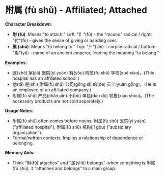 # **附属 (fù shǔ) - Affiliated; Attached**

**Character Breakdown**:  
- **附 (fù)**: Means "to attach." Left: "阝"(fù) - the "mound" radical / right: "付"(fù) - gives the sense of giving or handing over.  
- **属 (shǔ)**: Means "to belong to." Top: "尸"(shī) - corpse radical / bottom: "禹"(yǔ) - name of an ancient emperor, lending the meaning "to belong."

**Examples**:  
- 这(zhè) 家(jiā) 医院(yī yuàn) 有(yǒu) 附属(fù shǔ) 学校(xué xiào)。(This hospital has an affiliated school.)  
- 他(tā) 是(shì) 附属(fù shǔ) 公司(gōng sī) 的(de) 员工(yuán gōng)。(He is an employee of an affiliated company.)  
- 附属(fù shǔ) 产品(chǎn pǐn) 不(bù) 单独(dān dú) 销售(xiāo shòu)。(The accessory products are not sold separately.)

**Usage Notes**:  
- 附属(fù shǔ) often comes before nouns: 附属(fù shǔ) 医院(yī yuàn) ("affiliated hospital"), 附属(fù shǔ) 机构(jī gòu) ("subsidiary organization").  
- Formal/written contexts. Implies a relationship of dependence or belonging.

**Memory Aids**:  
- Think "附(fù) attaches" and "属(shǔ) belongs"-when something is 附属(fù shǔ), it "attaches and belongs" to a main group.